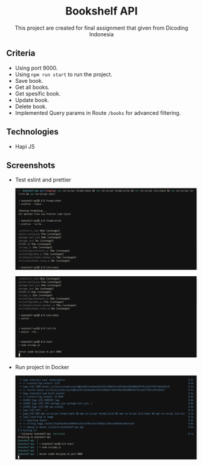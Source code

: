 <div align="center">
  <h1>Bookshelf API</h1>
  <p>This project are created for final assignment that given from Dicoding Indonesia</p>
</div>

## Criteria

- Using port 9000.
- Using `npm run start` to run the project.
- Save book.
- Get all books.
- Get spesific book.
- Update book.
- Delete book.
- Implemented Query params in Route `/books` for advanced filtering.

## Technologies

- Hapi JS

## Screenshots

- Test eslint and prettier

  ![test eslint and prettier](/public/docs/Screenshot%20from%202024-09-16%2001-48-57.png)

  ![test eslint and prettier](/public/docs/Screenshot%20from%202024-09-16%2001-49-02.png)

- Run project in Docker

  ![run project in Docker](/public/docs/Screenshot%20from%202024-09-16%2017-36-08.png)
